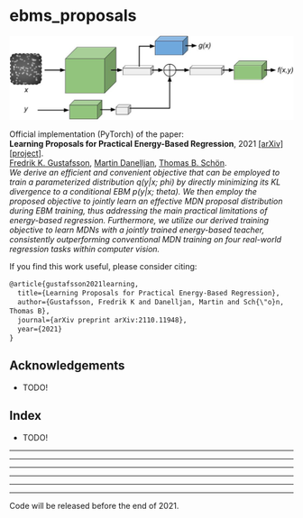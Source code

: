 # ebms_proposals

![overview image](ebms_proposals.jpg)

Official implementation (PyTorch) of the paper: \
**Learning Proposals for Practical Energy-Based Regression**, 2021 [[arXiv]](https://arxiv.org/abs/2110.11948) [[project]](http://www.fregu856.com/publication/ebms_proposals/). \
[Fredrik K. Gustafsson](http://www.fregu856.com/), [Martin Danelljan](https://martin-danelljan.github.io/), [Thomas B. Schön](http://user.it.uu.se/~thosc112/). \
_We derive an efficient and convenient objective that can be employed to train a parameterized distribution q(y|x; phi) by directly minimizing its KL divergence to a conditional EBM p(y|x; theta). We then employ the proposed objective to jointly learn an effective MDN proposal distribution during EBM training, thus addressing the main practical limitations of energy-based regression. Furthermore, we utilize our derived training objective to learn MDNs with a jointly trained energy-based teacher, consistently outperforming conventional MDN training on four real-world regression tasks within computer vision._

If you find this work useful, please consider citing:
```
@article{gustafsson2021learning,
  title={Learning Proposals for Practical Energy-Based Regression},
  author={Gustafsson, Fredrik K and Danelljan, Martin and Sch{\"o}n, Thomas B},
  journal={arXiv preprint arXiv:2110.11948},
  year={2021}
}
```









## Acknowledgements

- TODO!









## Index
- TODO!
***
***
***























***
***
***

Code will be released before the end of 2021.
